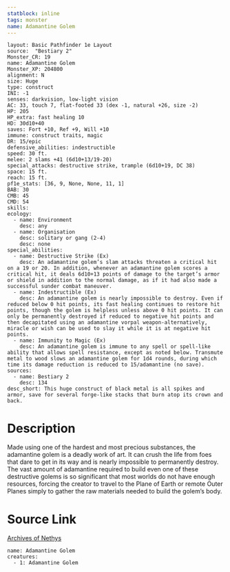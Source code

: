 ```yaml
---
statblock: inline
tags: monster
name: Adamantine Golem
---
```

```statblock
layout: Basic Pathfinder 1e Layout
source:  "Bestiary 2"
Monster_CR: 19
name: Adamantine Golem
Monster_XP: 204800
alignment: N
size: Huge
type: construct
INI: -1
senses: darkvision, low-light vision
AC: 33, touch 7, flat-footed 33 (dex -1, natural +26, size -2)
HP: 205
HP_extra: fast healing 10
HD: 30d10+40
saves: Fort +10, Ref +9, Will +10
immune: construct traits, magic
DR: 15/epic
defensive_abilities: indestructible
speed: 30 ft.
melee: 2 slams +41 (6d10+13/19-20)
special_attacks: destructive strike, trample (6d10+19, DC 38)
space: 15 ft.
reach: 15 ft.
pf1e_stats: [36, 9, None, None, 11, 1]
BAB: 30
CMB: 45
CMD: 54
skills: 
ecology:
  - name: Environment
    desc: any
  - name: Organisation
    desc: solitary or gang (2-4)
    desc: none
special_abilities:
  - name: Destructive Strike (Ex)
    desc: An adamantine golem’s slam attacks threaten a critical hit on a 19 or 20. In addition, whenever an adamantine golem scores a critical hit, it deals 6d10+13 points of damage to the target’s armor or shield in addition to the normal damage, as if it had also made a successful sunder combat maneuver.
  - name: Indestructible (Ex)
    desc: An adamantine golem is nearly impossible to destroy. Even if reduced below 0 hit points, its fast healing continues to restore hit points, though the golem is helpless unless above 0 hit points. It can only be permanently destroyed if reduced to negative hit points and then decapitated using an adamantine vorpal weapon-alternatively, miracle or wish can be used to slay it while it is at negative hit points.
  - name: Immunity to Magic (Ex)
    desc: An adamantine golem is immune to any spell or spell-like ability that allows spell resistance, except as noted below. Transmute metal to wood slows an adamantine golem for 1d4 rounds, during which time its damage reduction is reduced to 15/adamantine (no save).
sources:
  - name: Bestiary 2
    desc: 134
desc_short: This huge construct of black metal is all spikes and armor, save for several forge-like stacks that burn atop its crown and back.
```
# Description
Made using one of the hardest and most precious substances, the adamantine golem is a deadly work of art. It can crush the life from foes that dare to get in its way and is nearly impossible to permanently destroy. The vast amount of adamantine required to build even one of these destructive golems is so significant that most worlds do not have enough resources, forcing the creator to travel to the Plane of Earth or remote Outer Planes simply to gather the raw materials needed to build the golem’s body.
# Source Link
[Archives of Nethys](https://aonprd.com/MonsterDisplay.aspx?ItemName=Adamantine%20Golem)
```encounter-table
name: Adamantine Golem
creatures:
  - 1: Adamantine Golem
```

